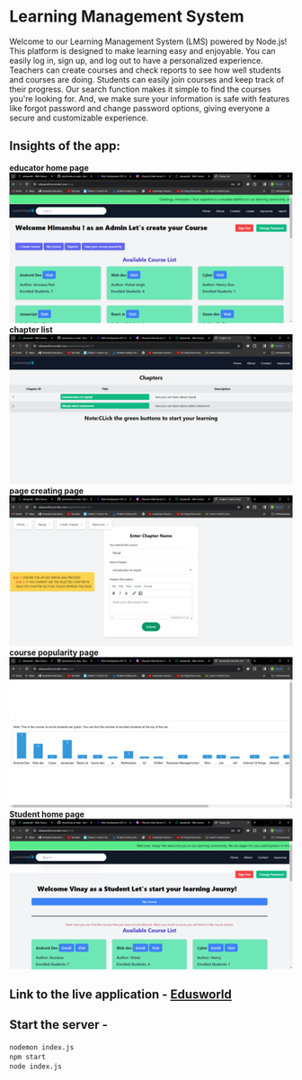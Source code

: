 # **Learning Management System**


Welcome to our Learning Management System (LMS) powered by Node.js! This platform is designed to make learning easy and enjoyable. You can easily log in, sign up, and log out to have a personalized experience. Teachers can create courses and check reports to see how well students and courses are doing. Students can easily join courses and keep track of their progress. Our search function makes it simple to find the courses you're looking for. And, we make sure your information is safe with features like forgot password and change password options, giving everyone a secure and customizable experience.
<br>

## **Insights of the app:**
**educator home page** ![Educator Home Page](/applicationimage/educator_home_page.png)
**chapter list** ![Chapter List](/applicationimage/chapterlist.png)
**page creating page** ![Page editor](/applicationimage/page_creating.png)
**course popularity page** ![Popularity](/applicationimage/poplarity.png)
**Student home page** ![Student Home Page](/applicationimage/student_home_page.png)
<br>

## Link to the live application - <a href="https://edusworld.onrender.com/"> Edusworld </a>
## Start the server - 
`nodemon index.js`  <br> `npm start` <br> `node index.js`
